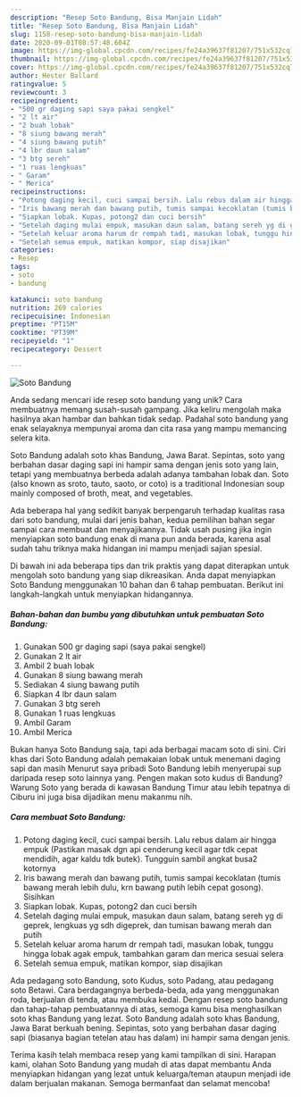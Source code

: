 ```yaml
---
description: "Resep Soto Bandung, Bisa Manjain Lidah"
title: "Resep Soto Bandung, Bisa Manjain Lidah"
slug: 1158-resep-soto-bandung-bisa-manjain-lidah
date: 2020-09-01T08:57:48.604Z
image: https://img-global.cpcdn.com/recipes/fe24a39637f81207/751x532cq70/soto-bandung-foto-resep-utama.jpg
thumbnail: https://img-global.cpcdn.com/recipes/fe24a39637f81207/751x532cq70/soto-bandung-foto-resep-utama.jpg
cover: https://img-global.cpcdn.com/recipes/fe24a39637f81207/751x532cq70/soto-bandung-foto-resep-utama.jpg
author: Hester Ballard
ratingvalue: 5
reviewcount: 3
recipeingredient:
- "500 gr daging sapi saya pakai sengkel"
- "2 lt air"
- "2 buah lobak"
- "8 siung bawang merah"
- "4 siung bawang putih"
- "4 lbr daun salam"
- "3 btg sereh"
- "1 ruas lengkuas"
- " Garam"
- " Merica"
recipeinstructions:
- "Potong daging kecil, cuci sampai bersih. Lalu rebus dalam air hingga empuk (Pastikan masak dgn api cenderung kecil agar tdk cepat mendidih, agar kaldu tdk butek). Tungguin sambil angkat busa2 kotornya"
- "Iris bawang merah dan bawang putih, tumis sampai kecoklatan (tumis bawang merah lebih dulu, krn bawang putih lebih cepat gosong). Sisihkan"
- "Siapkan lobak. Kupas, potong2 dan cuci bersih"
- "Setelah daging mulai empuk, masukan daun salam, batang sereh yg di geprek, lengkuas yg sdh digeprek, dan tumisan bawang merah dan putih"
- "Setelah keluar aroma harum dr rempah tadi, masukan lobak, tunggu hingga lobak agak empuk, tambahkan garam dan merica sesuai selera"
- "Setelah semua empuk, matikan kompor, siap disajikan"
categories:
- Resep
tags:
- soto
- bandung

katakunci: soto bandung 
nutrition: 269 calories
recipecuisine: Indonesian
preptime: "PT15M"
cooktime: "PT39M"
recipeyield: "1"
recipecategory: Dessert

---
```



![Soto Bandung](https://img-global.cpcdn.com/recipes/fe24a39637f81207/751x532cq70/soto-bandung-foto-resep-utama.jpg)

Anda sedang mencari ide resep soto bandung yang unik? Cara membuatnya memang susah-susah gampang. Jika keliru mengolah maka hasilnya akan hambar dan bahkan tidak sedap. Padahal soto bandung yang enak selayaknya mempunyai aroma dan cita rasa yang mampu memancing selera kita.

Soto Bandung adalah soto khas Bandung, Jawa Barat. Sepintas, soto yang berbahan dasar daging sapi ini hampir sama dengan jenis soto yang lain, tetapi yang membuatnya berbeda adalah adanya tambahan lobak dan. Soto (also known as sroto, tauto, saoto, or coto) is a traditional Indonesian soup mainly composed of broth, meat, and vegetables.

Ada beberapa hal yang sedikit banyak berpengaruh terhadap kualitas rasa dari soto bandung, mulai dari jenis bahan, kedua pemilihan bahan segar sampai cara membuat dan menyajikannya. Tidak usah pusing jika ingin menyiapkan soto bandung enak di mana pun anda berada, karena asal sudah tahu triknya maka hidangan ini mampu menjadi sajian spesial.


Di bawah ini ada beberapa tips dan trik praktis yang dapat diterapkan untuk mengolah soto bandung yang siap dikreasikan. Anda dapat menyiapkan Soto Bandung menggunakan 10 bahan dan 6 tahap pembuatan. Berikut ini langkah-langkah untuk menyiapkan hidangannya.

<!--inarticleads1-->

##### Bahan-bahan dan bumbu yang dibutuhkan untuk pembuatan Soto Bandung:

1. Gunakan 500 gr daging sapi (saya pakai sengkel)
1. Gunakan 2 lt air
1. Ambil 2 buah lobak
1. Gunakan 8 siung bawang merah
1. Sediakan 4 siung bawang putih
1. Siapkan 4 lbr daun salam
1. Gunakan 3 btg sereh
1. Gunakan 1 ruas lengkuas
1. Ambil  Garam
1. Ambil  Merica


Bukan hanya Soto Bandung saja, tapi ada berbagai macam soto di sini. Ciri khas dari Soto Bandung adalah pemakaian lobak untuk menemani daging sapi dan masih Menurut saya pribadi Soto Bandung lebih menyerupai sup daripada resep soto lainnya yang. Pengen makan soto kudus di Bandung? Warung Soto yang berada di kawasan Bandung Timur atau lebih tepatnya di Ciburu ini juga bisa dijadikan menu makanmu nih. 

<!--inarticleads2-->

##### Cara membuat Soto Bandung:

1. Potong daging kecil, cuci sampai bersih. Lalu rebus dalam air hingga empuk (Pastikan masak dgn api cenderung kecil agar tdk cepat mendidih, agar kaldu tdk butek). Tungguin sambil angkat busa2 kotornya
1. Iris bawang merah dan bawang putih, tumis sampai kecoklatan (tumis bawang merah lebih dulu, krn bawang putih lebih cepat gosong). Sisihkan
1. Siapkan lobak. Kupas, potong2 dan cuci bersih
1. Setelah daging mulai empuk, masukan daun salam, batang sereh yg di geprek, lengkuas yg sdh digeprek, dan tumisan bawang merah dan putih
1. Setelah keluar aroma harum dr rempah tadi, masukan lobak, tunggu hingga lobak agak empuk, tambahkan garam dan merica sesuai selera
1. Setelah semua empuk, matikan kompor, siap disajikan


Ada pedagang soto Bandung, soto Kudus, soto Padang, atau pedagang soto Betawi. Cara berdagangnya berbeda-beda, ada yang menggunakan roda, berjualan di tenda, atau membuka kedai. Dengan resep soto bandung dan tahap-tahap pembuatannya di atas, semoga kamu bisa menghasilkan soto khas Bandung yang lezat. Soto Bandung adalah soto khas Bandung, Jawa Barat berkuah bening. Sepintas, soto yang berbahan dasar daging sapi (biasanya bagian tetelan atau has dalam) ini hampir sama dengan jenis. 

Terima kasih telah membaca resep yang kami tampilkan di sini. Harapan kami, olahan Soto Bandung yang mudah di atas dapat membantu Anda menyiapkan hidangan yang lezat untuk keluarga/teman ataupun menjadi ide dalam berjualan makanan. Semoga bermanfaat dan selamat mencoba!
